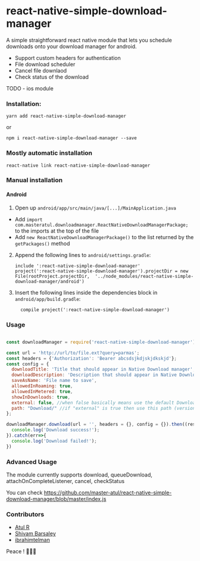 
# react-native-simple-download-manager

A simple straightforward react native module that lets you schedule downloads onto your download manager for android.

- Support custom headers for authentication
- File download scheduler
- Cancel file downlaod
- Check status of the download

TODO - ios module


### Installation:

`yarn add react-native-simple-download-manager`

or

`npm i react-native-simple-download-manager --save`


### Mostly automatic installation

`react-native link react-native-simple-download-manager`

### Manual installation


#### Android

1. Open up `android/app/src/main/java/[...]/MainApplication.java`
  - Add `import com.masteratul.downloadmanager.ReactNativeDownloadManagerPackage;` to the imports at the top of the file
  - Add `new ReactNativeDownloadManagerPackage()` to the list returned by the `getPackages()` method
2. Append the following lines to `android/settings.gradle`:
  	```
  	include ':react-native-simple-download-manager'
  	project(':react-native-simple-download-manager').projectDir = new File(rootProject.projectDir, 	'../node_modules/react-native-simple-download-manager/android')
  	```
3. Insert the following lines inside the dependencies block in `android/app/build.gradle`:
  	```
      compile project(':react-native-simple-download-manager')
  	```

### Usage

```js

const downloadManager = require('react-native-simple-download-manager');

const url = 'http://url/to/file.ext?query=parmas';
const headers = {'Authorization': 'Bearer abcsdsjkdjskjdkskjd'};
const config = {
  downloadTitle: 'Title that should appear in Native Download manager',
  downloadDescription: 'Description that should appear in Native Download manager',
  saveAsName: 'File name to save',
  allowedInRoaming: true,
  allowedInMetered: true,
  showInDownloads: true,
  external: false, //when false basically means use the default Download path (version ^1.3)
  path: "Download/" //if "external" is true then use this path (version ^1.3)
};

downloadManager.download(url = '', headers = {}, config = {}).then((response)=>{
  console.log('Download success!');
}).catch(err=>{
  console.log('Download failed!');
})

```                                     

### Advanced Usage

The module currently supports
download,
queueDownload,
attachOnCompleteListener,
cancel,
checkStatus

You can check https://github.com/master-atul/react-native-simple-download-manager/blob/master/index.js

### Contributors

 - [Atul R](https://github.com/master-atul)
 - [Shivam Barsaley](https://github.com/shivambarsaley)
 - [ibrahimtelman](https://github.com/ibrahimtelman)

Peace ! ✌🏻🌮
